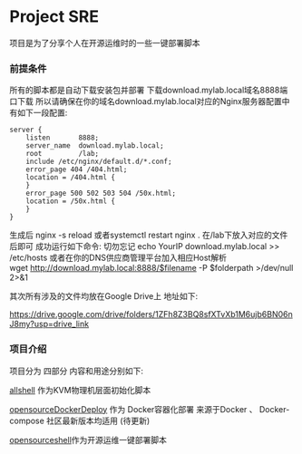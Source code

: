 # Project SRE

项目是为了分享个人在开源运维时的一些一键部署脚本

### 前提条件
所有的脚本都是自动下载安装包并部署 下载download.mylab.local域名8888端口下载 所以请确保在你的域名download.mylab.local对应的Nginx服务器配置中有如下一段配置:

    server {
        listen       8888;
        server_name  download.mylab.local;
        root         /lab;
        include /etc/nginx/default.d/*.conf;
        error_page 404 /404.html;
        location = /404.html {
        }
        error_page 500 502 503 504 /50x.html;
        location = /50x.html {
        }
    }
生成后 nginx -s reload 或者systemctl restart nginx . 在/lab下放入对应的文件后即可 成功运行如下命令:
切勿忘记 echo YourIP download.mylab.local >> /etc/hosts 或者在你的DNS供应商管理平台加入相应Host解析<br>
wget http://download.mylab.local:8888/$filename -P $folderpath >/dev/null 2>&1

其次所有涉及的文件均放在Google Drive上 地址如下: 

https://drive.google.com/drive/folders/1ZFh8Z3BQ8sfXTvXb1M6ujb6BN06nJ8my?usp=drive_link

### 项目介绍
项目分为 四部分 内容和用途分别如下:

<a href='https://github.com/MorgenSun/SRE/tree/main/allshell'>allshell</a> 作为KVM物理机层面初始化脚本<br>



<a href='https://github.com/MorgenSun/SRE/tree/main/opensourceDockerDeploy'>opensourceDockerDeploy</a> 作为 Docker容器化部署 来源于Docker 、 Docker-compose 社区最新版本均适用
(待更新)


<a href='https://github.com/MorgenSun/SRE/tree/main/opensourceshell'>opensourceshell</a>作为开源运维一键部署脚本
